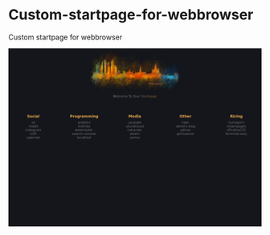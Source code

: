 # Custom-startpage-for-webbrowser
Custom startpage for webbrowser

![startpage.png](https://github.com/DanteAlighierin/Custom-startpage-for-webbrowser/blob/master/startpage.png)